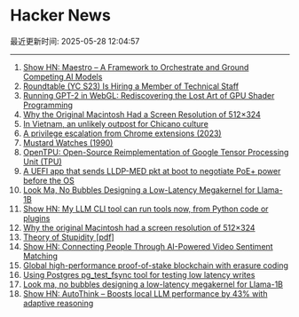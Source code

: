 # Hacker News

最近更新时间: 2025-05-28 12:04:57

--- 
1. [Show HN: Maestro – A Framework to Orchestrate and Ground Competing AI Models](https://news.ycombinator.com/item?id=44109664) 
2. [Roundtable (YC S23) Is Hiring a Member of Technical Staff](https://www.ycombinator.com/companies/roundtable/jobs/ZTZHEbb-member-of-technical-staff) 
3. [Running GPT-2 in WebGL: Rediscovering the Lost Art of GPU Shader Programming](https://nathan.rs/posts/gpu-shader-programming/) 
4. [Why the Original Macintosh Had a Screen Resolution of 512×324](https://512pixels.net/2025/05/original-macintosh-resolution/) 
5. [In Vietnam, an unlikely outpost for Chicano culture](https://www.latimes.com/world-nation/story/2025-05-27/chicano-culture-vietnam) 
6. [A privilege escalation from Chrome extensions (2023)](https://0x44.xyz/blog/cve-2023-4369/) 
7. [Mustard Watches (1990)](https://girard.perso.math.cnrs.fr/mustard/article.html) 
8. [OpenTPU: Open-Source Reimplementation of Google Tensor Processing Unit (TPU)](https://github.com/UCSBarchlab/OpenTPU) 
9. [A UEFI app that sends LLDP-MED pkt at boot to negotiate PoE+ power before the OS](https://roderickkhan.com/posts/2025-05-16-poe-uefi-solution) 
10. [Look Ma, No Bubbles Designing a Low-Latency Megakernel for Llama-1B](https://hazyresearch.stanford.edu/blog/2025-05-27-no-bubbles) 
11. [Show HN: My LLM CLI tool can run tools now, from Python code or plugins](https://simonwillison.net/2025/May/27/llm-tools/) 
12. [Why the original Macintosh had a screen resolution of 512×324](https://512pixels.net/2025/05/original-macintosh-resolution/) 
13. [Theory of Stupidity [pdf]](https://www.onthewing.org/user/Bonhoeffer%20-%20Theory%20of%20Stupidity.pdf) 
14. [Show HN: Connecting People Through AI-Powered Video Sentiment Matching](https://www.loom.com/share/9b7618a67e7347d9a7a539e89327cc77?sid=26adde55-432c-4cec-a7dd-f2ffad134161) 
15. [Global high-performance proof-of-stake blockchain with erasure coding](https://github.com/qkniep/alpenglow) 
16. [Using Postgres pg_test_fsync tool for testing low latency writes](https://tanelpoder.com/posts/using-pg-test-fsync-for-testing-low-latency-writes/) 
17. [Look ma, no bubbles designing a low-latency megakernel for Llama-1B](https://hazyresearch.stanford.edu/blog/2025-05-27-no-bubbles) 
18. [Show HN: AutoThink – Boosts local LLM performance by 43% with adaptive reasoning](https://news.ycombinator.com/item?id=44112326) 
